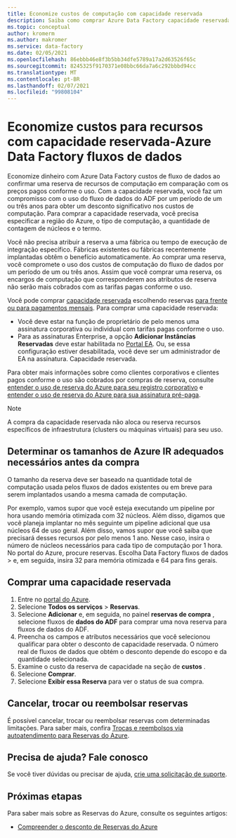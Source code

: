 ```yaml
---
title: Economize custos de computação com capacidade reservada
description: Saiba como comprar Azure Data Factory capacidade reservada de fluxo de dados para economizar em seus custos de computação.
ms.topic: conceptual
author: kromerm
ms.author: makromer
ms.service: data-factory
ms.date: 02/05/2021
ms.openlocfilehash: 86ebbb46e8f3b5bb34dfe5789a17a2d63526f65c
ms.sourcegitcommit: 8245325f9170371e08bbc66da7a6c292bbbd94cc
ms.translationtype: MT
ms.contentlocale: pt-BR
ms.lasthandoff: 02/07/2021
ms.locfileid: "99808104"
---
```

# <a name="save-costs-for-resources-with-reserved-capacity---azure-data-factory-data-flows"></a>Economize custos para recursos com capacidade reservada-Azure Data Factory fluxos de dados

Economize dinheiro com Azure Data Factory custos de fluxo de dados ao confirmar uma reserva de recursos de computação em comparação com os preços pagos conforme o uso. Com a capacidade reservada, você faz um compromisso com o uso do fluxo de dados do ADF por um período de um ou três anos para obter um desconto significativo nos custos de computação. Para comprar a capacidade reservada, você precisa especificar a região do Azure, o tipo de computação, a quantidade de contagem de núcleos e o termo.

Você não precisa atribuir a reserva a uma fábrica ou tempo de execução de integração específico. Fábricas existentes ou fábricas recentemente implantadas obtêm o benefício automaticamente. Ao comprar uma reserva, você compromete o uso dos custos de computação do fluxo de dados por um período de um ou três anos. Assim que você comprar uma reserva, os encargos de computação que corresponderem aos atributos de reserva não serão mais cobrados com as tarifas pagas conforme o uso. 

Você pode comprar [capacidade reservada](https://portal.azure.com) escolhendo reservas [para frente ou para pagamentos mensais](https://docs.microsoft.com/azure/cost-management-billing/reservations/prepare-buy-reservation.md). Para comprar uma capacidade reservada:

- Você deve estar na função de proprietário de pelo menos uma assinatura corporativa ou individual com tarifas pagas conforme o uso.
- Para as assinaturas Enterprise, a opção **Adicionar Instâncias Reservadas** deve estar habilitada no [Portal EA](https://ea.azure.com). Ou, se essa configuração estiver desabilitada, você deve ser um administrador de EA na assinatura. Capacidade reservada.

Para obter mais informações sobre como clientes corporativos e clientes pagos conforme o uso são cobrados por compras de reserva, consulte [entender o uso de reserva do Azure para seu registro corporativo](https://docs.microsoft.com/azure/cost-management-billing/reservations/understand-reserved-instance-usage-ea) e [entender o uso de reserva do Azure para sua assinatura pré-paga](https://docs.microsoft.com/azure/cost-management-billing/reservations/understand-reserved-instance-usage).

> [!NOTE]
> A compra da capacidade reservada não aloca ou reserva recursos específicos de infraestrutura (clusters ou máquinas virtuais) para seu uso.

## <a name="determine-proper-azure-ir-sizes-needed-before-purchase"></a>Determinar os tamanhos de Azure IR adequados necessários antes da compra

O tamanho da reserva deve ser baseado na quantidade total de computação usada pelos fluxos de dados existentes ou em breve para serem implantados usando a mesma camada de computação.

Por exemplo, vamos supor que você esteja executando um pipeline por hora usando memória otimizada com 32 núcleos. Além disso, digamos que você planeja implantar no mês seguinte um pipeline adicional que usa núcleos 64 de uso geral. Além disso, vamos supor que você saiba que precisará desses recursos por pelo menos 1 ano. Nesse caso, insira o número de núcleos necessários para cada tipo de computação por 1 hora. No portal do Azure, procure reservas. Escolha Data Factory fluxos de dados > e, em seguida, insira 32 para memória otimizada e 64 para fins gerais.

## <a name="buy-reserved-capacity"></a>Comprar uma capacidade reservada

1. Entre no [portal do Azure](https://portal.azure.com).
2. Selecione **Todos os serviços** > **Reservas**.
3. Selecione **Adicionar** e, em seguida, no painel **reservas de compra** , selecione fluxos de **dados do ADF** para comprar uma nova reserva para fluxos de dados do ADF.
4. Preencha os campos e atributos necessários que você selecionou qualificar para obter o desconto de capacidade reservada. O número real de fluxos de dados que obtém o desconto depende do escopo e da quantidade selecionada.
5. Examine o custo da reserva de capacidade na seção de **custos** .
6. Selecione **Comprar**.
7. Selecione **Exibir essa Reserva** para ver o status de sua compra.

## <a name="cancel-exchange-or-refund-reservations"></a>Cancelar, trocar ou reembolsar reservas

É possível cancelar, trocar ou reembolsar reservas com determinadas limitações. Para saber mais, confira [Trocas e reembolsos via autoatendimento para Reservas do Azure](https://docs.microsoft.com/azure/cost-management-billing/reservations/exchange-and-refund-azure-reservations).

## <a name="need-help-contact-us"></a>Precisa de ajuda? Fale conosco

Se você tiver dúvidas ou precisar de ajuda, [crie uma solicitação de suporte](https://portal.azure.com/#blade/Microsoft_Azure_Support/HelpAndSupportBlade/newsupportrequest).

## <a name="next-steps"></a>Próximas etapas

Para saber mais sobre as Reservas do Azure, consulte os seguintes artigos:

- [Compreender o desconto de Reservas do Azure](data-flow-understand-reservation-charges.md)
